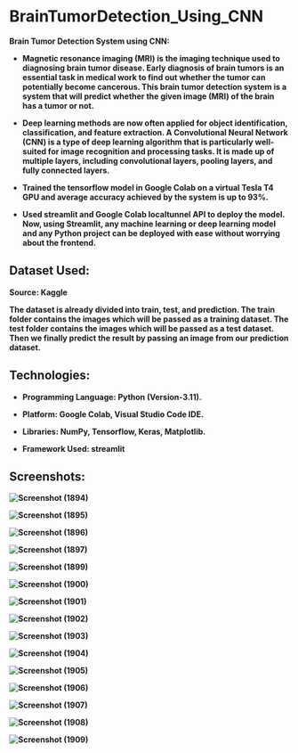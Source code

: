 # BrainTumorDetection_Using_CNN
<strong>Brain Tumor Detection System using CNN:<strong><br>

* Magnetic resonance imaging (MRI) is the imaging technique used to diagnosing brain tumor disease. Early diagnosis of brain tumors is an essential task in medical work to find out whether the tumor can potentially become cancerous. This brain tumor detection system is a system that will predict whether the given image (MRI) of the brain has a tumor or not.

* Deep learning methods are now often applied for object identification, classification, and feature extraction. A
Convolutional Neural Network (CNN) is a type of deep learning algorithm that is particularly well-suited for image recognition and
processing tasks. It is made up of multiple layers, including convolutional layers, pooling layers, and fully connected layers.

* Trained the tensorflow model in Google Colab on a virtual Tesla T4 GPU and average accuracy achieved by the system is up to 93%.

* Used streamlit and Google Colab localtunnel API to deploy the model. Now, using Streamlit, any machine learning or deep learning
model and any Python project can be deployed with ease without worrying about the frontend.


<h2>Dataset Used:</h2>
Source: Kaggle

The dataset is already divided into train, test, and prediction. The train folder contains the images which will be passed as a training dataset. The test folder contains the images which will be passed as a test dataset. Then we finally predict the result by passing an image from our prediction dataset.

<h2>Technologies:</h2>

*	Programming Language: Python (Version-3.11).

*	Platform: Google Colab, Visual Studio Code IDE.

*   Libraries: NumPy, Tensorflow, Keras, Matplotlib.

*   Framework Used: streamlit

<h2>Screenshots:</h2>

![Screenshot (1894)](https://github.com/DebajyotiTalukder2001/ML-Repo/assets/136104351/6ded205f-7f2c-4551-99c8-285100d97d0f)



![Screenshot (1895)](https://github.com/DebajyotiTalukder2001/ML-Repo/assets/136104351/2d6cc73c-cb80-4aa1-b48c-8401b1a9e76b)





![Screenshot (1896)](https://github.com/DebajyotiTalukder2001/ML-Repo/assets/136104351/3a93b08d-b942-4a4c-8853-fe9e38dd5b26)




![Screenshot (1897)](https://github.com/DebajyotiTalukder2001/ML-Repo/assets/136104351/8e9ea3cc-b216-4dbd-a49a-7b023b880f5a)




![Screenshot (1899)](https://github.com/DebajyotiTalukder2001/ML-Repo/assets/136104351/1980a90d-99ed-4189-be9d-310081bf762b)





![Screenshot (1900)](https://github.com/DebajyotiTalukder2001/ML-Repo/assets/136104351/5876afaa-0102-4ccf-af8e-9f811c12b114)




![Screenshot (1901)](https://github.com/DebajyotiTalukder2001/ML-Repo/assets/136104351/10987d85-b5a0-4cb2-abdc-a632ea88aa8b)



![Screenshot (1902)](https://github.com/DebajyotiTalukder2001/ML-Repo/assets/136104351/2c15b132-ec05-4930-865a-620e3b905d7d)




![Screenshot (1903)](https://github.com/DebajyotiTalukder2001/ML-Repo/assets/136104351/212c72ae-eba5-4752-b4a0-cc4dd1a11205)




![Screenshot (1904)](https://github.com/DebajyotiTalukder2001/ML-Repo/assets/136104351/6b746c26-42c2-4ae0-a9e7-741245e82b58)





![Screenshot (1905)](https://github.com/DebajyotiTalukder2001/ML-Repo/assets/136104351/3d5327c6-dced-4799-9952-f98f157076c5)




![Screenshot (1906)](https://github.com/DebajyotiTalukder2001/ML-Repo/assets/136104351/585b57ce-63d3-4d24-bc53-cb7279d8ffa6)





![Screenshot (1907)](https://github.com/DebajyotiTalukder2001/ML-Repo/assets/136104351/ca0c9c13-52c1-48ed-8391-2011df5eb1b9)




![Screenshot (1908)](https://github.com/DebajyotiTalukder2001/ML-Repo/assets/136104351/f25b8862-3840-48e0-a349-a1d32e869f28)




![Screenshot (1909)](https://github.com/DebajyotiTalukder2001/ML-Repo/assets/136104351/93f161fd-8d1d-4bd1-8d2b-d5b979b8d381)




